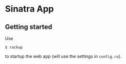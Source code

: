 # Sinatra App

## Getting started

Use

```
$ rackup
```

to startup the web app (will use the settings in `config.ru`).



